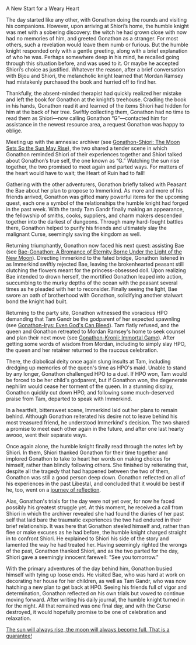 A New Start for a Weary Heart

The day started like any other, with Gonathon doing the rounds and visiting his companions. However, upon arriving at Shiori’s home, the humble knight was met with a sobering discovery: the witch he had grown close with now had no memories of him, and greeted Gonathon as a stranger. For most others, such a revelation would leave them numb or furious. But the humble knight responded only with a gentle greeting, along with a brief explanation of who he was. Perhaps somewhere deep in his mind, he recalled going through this situation before, and was used to it. Or maybe he accepted Shiori’s choice as justified. Whatever the reason, after a brief conversation with Bijou and Shiori, the melancholic knight learned that Mordan Ramsey had mistakenly purchased the book and hurried off to find her.

Thankfully, the absent-minded therapist had quickly realized her mistake and left the book for Gonathon at the knight’s treehouse. Cradling the book in his hands, Gonathon read it and learned of the items Shiori had hidden for him at the back of her tree. Swiftly collecting them, Gonathon had no time to read them as Shiori—now calling Gonathon “G”—contacted him for assistance in the newest resource area, a request Gonathon was happy to oblige.

Meeting up with the amnesiac archiver (see [Gonathon-Shiori: The Moon Sets So the Sun May Rise](#edge:gigi-shiori)), the two shared a tender scene in which Gonathon reminded Shiori of their experiences together and Shiori talked about Gonathon’s true self, the one known as “G.” Watching the sun rise together, the two promised to meet again and parted ways. For matters of the heart would have to wait; the Heart of Ruin had to fall!

Gathering with the other adventurers, Gonathon briefly talked with Peasant the Bae about her plan to propose to Immerkind. As more and more of his friends arrived, Gonathon was gifted many powerful items for the upcoming quest, each one a symbol of the relationships the humble knight had forged in the past week. With the tardy Tam Gandr finally making an appearance, the fellowship of smiths, cooks, suppliers, and charm makers descended together into the darkest of dungeons. Through many hard-fought battles there, Gonathon helped to purify his friends and ultimately slay the malignant Curse, seemingly saving the kingdom as well.

Returning triumphantly, Gonathon now faced his next quest: assisting Bae (see [Bae-Gonathon: A Bromance of Eternity Borne Under the Light of the New Moon](#edge:bae-gigi)). Directing Immerkind to the fated bridge, Gonathon listened in as Immerkind swiftly rejected Bae, leaving the brokenhearted peasant still clutching the flowers meant for the princess-obsessed doll. Upon realizing Bae intended to drown herself, the mortified Gonathon leaped into action, succumbing to the murky depths of the ocean with the peasant several times as he pleaded with her to reconsider. Finally seeing the light, Bae swore an oath of brotherhood with Gonathon, solidifying another stalwart bond the knight had built.

Returning to the party site, Gonathon witnessed the voracious HPO demanding that Tam Gandr be the godparent of her expected spawnling (see [Gonathon-Irys: Even God's Can Bleed](#edge:irys-gigi)). Tam flatly refused, and the queen and Gonathon retreated to Mordan Ramsey's home to seek counsel and plan their next move (see [Gonathon-Kronii: Immortal Game](#edge:kronii-gigi)). After getting some words of wisdom from Mordan, including to simply slay HPO, the queen and her retainer returned to the raucous celebration.

There, the diabolical deity once again slung insults at Tam, including dredging up memories of the queen's time as HPO's maid. Unable to stand by any longer, Gonathon challenged HPO to a duel. If HPO won, Tam would be forced to be her child's godparent, but if Gonathon won, the degenerate nephilim would cease her torment of the queen. In a stunning display, Gonathon quickly cut down HPO, and following some much-deserved praise from Tam, departed to speak with Immerkind.

In a heartfelt, bittersweet scene, Immerkind laid out her plans to remain behind. Although Gonathon reiterated his desire not to leave behind his most treasured friend, he understood Immerkind's decision. The two shared a promise to meet each other again in the future, and after one last hearty awooo, went their separate ways.

Once again alone, the humble knight finally read through the notes left by Shiori. In them, Shiori thanked Gonathon for their time together and implored Gonathon to take to heart her words on making choices for himself, rather than blindly following others. She finished by reiterating that, despite all the tragedy that had happened between the two of them, Gonathon was still a good person deep down. Gonathon reflected on all of his experiences in the past Libestal, and concluded that it would be best if he, too, went on a [journey of reflection](https://www.youtube.com/watch?v=rDdbFYqcAyI&t=10505s).

Alas, Gonathon's trials for the day were not yet over, for now he faced possibly his greatest struggle yet. At this moment, he received a call from Shiori in which the archiver revealed she had found the diaries of her past self that laid bare the traumatic experiences the two had endured in their brief relationship. It was here that Gonathon steeled himself and, rather than flee or make excuses as he had before, the humble knight charged straight in to confront Shiori. He explained to Shiori his side of the story and lamented the way he had treated her. Having seemingly righted the wrongs of the past, Gonathon thanked Shiori, and as the two parted for the day, Shiori gave a seemingly innocent farewell: "See you tomorrow."

With the primary adventures of the day behind him, Gonathon busied himself with tying up loose ends. He visited Bae, who was hard at work on decorating her house for her children, as well as Tam Gandr, who was now hatching a new plan to get back at HPO. Seeing his friends full of vigor and determination, Gonathon reflected on his own trials but vowed to continue moving forward. After writing his daily journal, the humble knight turned in for the night. All that remained was one final day, and with the Curse destroyed, it would hopefully promise to be one of celebration and relaxation.

[The sun will always rise, the moon will always become full. That is a guarantee!](#embed:https://www.youtube.com/watch?v=rDdbFYqcAyI&t=14284s)
